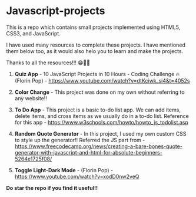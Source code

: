 # Javascript-projects

This is a repo which contains small projects implemented using HTML5, CSS3, and JavaScript. 

I have used many resources to complete these projects. I have mentioned them below too, as it would also helo you to learn and make the projects.

Thanks to all the resources!!! 😁🙌🏻

1. **Quiz App** - 10 JavaScript Projects in 10 Hours - Coding Challenge 🔥 (Florin Pop) - https://www.youtube.com/watch?v=dtKciwk_si4&t=4052s 

2. **Color Change** - This project was done on my own without referring to any website!! 

3. **To Do App** - This project is a basic to-do list app. We can add items, delete items, and cross items as we    usually do in a to-do list. Reference for this app - https://www.w3schools.com/howto/howto_js_todolist.asp 
 
4. **Random Quote Generator** - In this project, I used my own custom CSS to style up the generator!!
  Referred the JS part from - https://www.freecodecamp.org/news/creating-a-bare-bones-quote-generator-with-javascript-and-html-for-absolute-beginners-5264e1725f08/

5. **Toggle Light-Dark Mode** - (Florin Pop) - https://www.youtube.com/watch?v=xodD0nw2veQ


**Do star the repo if you find it useful!!**